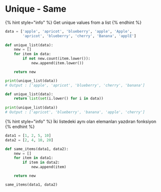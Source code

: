 # Unique - Same

{% hint style="info" %}
Get unique values from a list
{% endhint %}

```python
data = ['apple', 'apricot', 'blueberry', 'apple', 'Apple', 
        'apricot', 'blueberry', 'cherry', 'Banana', 'applE']
        
def unique_list(data):
    new = []
    for item in data:
        if not new.count(item.lower()):
            new.append(item.lower())

    return new

print(unique_list(data))
# Output : ['apple', 'apricot', 'blueberry', 'cherry', 'banana']
```

```python
def unique_list(data):
    return list(set(i.lower() for i in data))
    
print(unique_list(data))
# Output : ['apricot', 'blueberry', 'banana', 'apple', 'cherry']
```

{% hint style="info" %}
İki listedeki aynı olan elemanları yazdıran fonksiyon
{% endhint %}

```python
data1 = [1, 2, 5, 10]
data2 = [2, 4, 10, 20]

def same_items(data1, data2):
    new = []
    for item in data1:
        if item in data2:
            new.append(item)

    return new

same_items(data1, data2)
```

